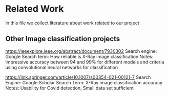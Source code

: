 # Related Work
In this file we collect literature about work related to our project

## Other Image classification projects
https://ieeexplore.ieee.org/abstract/document/7930302
Search engine: Google
Search term: How reliable is X-Ray image classification
Notes: Impressive accuracy between 94 and 99% for different models and criteria using convolutional neural networks for classification

https://link.springer.com/article/10.1007/s00354-021-00121-7
Search Engine: Google Scholar
Search Term: X-Ray image classification accuracy
Notes: Usability for Covid detection, Small data set sufficient
